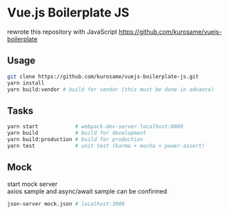 # Vue.js Boilerplate JS
rewrote this repository with JavaScript
https://github.com/kurosame/vuejs-boilerplate

## Usage

```sh
git clone https://github.com/kurosame/vuejs-boilerplate-js.git
yarn install
yarn build:vendor # build for vendor (this must be done in advance)
```

## Tasks

```sh
yarn start            # webpack-dev-server localhost:8000
yarn build            # build for development
yarn build:production # build for production
yarn test             # unit test (karma + mocha + power-assert)
```

## Mock

start mock server\
axios sample and async/await sample can be confirmed

```sh
json-server mock.json # localhost:3000
```
